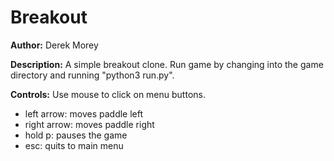 Breakout 
========

**Author:** Derek Morey 

**Description:** A simple breakout clone. Run game by changing into
            the game directory and running "python3 run.py".

**Controls:**   Use mouse to click on menu buttons.

- left arrow: moves paddle left
- right arrow: moves paddle right
- hold p: pauses the game
- esc: quits to main menu
